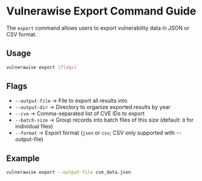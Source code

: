 # Vulnerawise Export Command Guide

The `export` command allows users to export vulnerability data in JSON or CSV format.

## Usage
```sh
vulnerawise export [flags]
```

## Flags
- `--output-file` → File to export all results into
- `--output-dir` → Directory to organize exported results by year
- `--cve` → Comma-separated list of CVE IDs to export
- `--batch-size` → Group records into batch files of this size (default: `0` for individual files)
- `--format` → Export format (`json` or `csv`; CSV only supported with --output-file)

## Example
```sh
vulnerawise export --output-file cve_data.json
```
